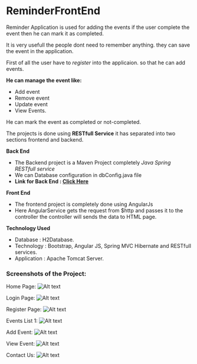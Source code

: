 # ReminderFrontEnd

Reminder Application is used for adding the events if the user complete the event then he can mark it as completed.

It is very usefull the people dont need to remember anything. they can save the event in the application.

First of all the user have to _register_ into the applicaion. so that he can add events.

**He can manage the event like:**
* Add event
* Remove event
* Update event
* View Events.
  
He can mark the event as completed or not-completed.

The projects is done using **RESTfull Service** it has separated into two sections frontend and backend.

**Back End**
* The Backend project is a Maven Project completely _Java Spring RESTfull service_  
* We can Database configuration in dbConfig.java file
* **Link for Back End : [Click Here](https://github.com/ikismail/ReminderApp-BackEnd.git)**

**Front End**
* The frontend project is completely done using AngularJs
* Here AngularService gets the request from $http and passes it to the controller the controller will sends the data to HTML page.

**Technology Used**
* Database : H2Database.
* Technology : Bootstrap, Angular JS, Spring MVC Hibernate and RESTfull services.
* Application : Apache Tomcat Server.

### Screenshots of the Project:

Home Page:
![Alt text](https://github.com/ikismail/ReminderFrontEnd/blob/newlyupdate/WebContent/c_resource/images/Screenshots/home.png "Home Page")

Login Page:
![Alt text](https://github.com/ikismail/ReminderFrontEnd/blob/newlyupdate/WebContent/c_resource/images/Screenshots/login.png "Login Page")


Register Page:
![Alt text](https://github.com/ikismail/ReminderFrontEnd/blob/newlyupdate/WebContent/c_resource/images/Screenshots/register.png "Register Page")


Events List 1:
![Alt text](https://github.com/ikismail/ReminderFrontEnd/blob/newlyupdate/WebContent/c_resource/images/Screenshots/eventList1.png "List 1")

Add Event:
![Alt text](https://github.com/ikismail/ReminderFrontEnd/blob/newlyupdate/WebContent/c_resource/images/Screenshots/addNotes.png "Add Note Page")


View Event:
![Alt text](https://github.com/ikismail/ReminderFrontEnd/blob/newlyupdate/WebContent/c_resource/images/Screenshots/event%20view.png "View Event")

Contact Us:
![Alt text](https://github.com/ikismail/ReminderFrontEnd/blob/newlyupdate/WebContent/c_resource/images/Screenshots/contactUs.png "ContactUs page")
